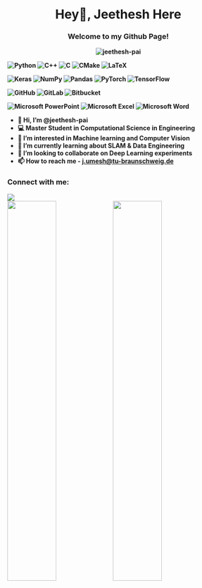 <h1 align="center">Hey👋, Jeethesh Here </h1>
<h3 align="center"><b> Welcome to my Github Page! </></h3>
<p align="center"> <img src="https://komarev.com/ghpvc/?username=jeethesh-pai&label=Profile%20views&color=0e75b6&style=flat" alt="jeethesh-pai" /> </p>


![Python](https://img.shields.io/badge/python-3670A0?style=for-the-badge&logo=python&logoColor=ffdd54) 
![C++](https://img.shields.io/badge/c++-%2300599C.svg?style=for-the-badge&logo=c%2B%2B&logoColor=white)
![C](https://img.shields.io/badge/c-%2300599C.svg?style=for-the-badge&logo=c&logoColor=white)
![CMake](https://img.shields.io/badge/CMake-%23008FBA.svg?style=for-the-badge&logo=cmake&logoColor=white)
![LaTeX](https://img.shields.io/badge/latex-%23008080.svg?style=for-the-badge&logo=latex&logoColor=white)


![Keras](https://img.shields.io/badge/Keras-%23D00000.svg?style=for-the-badge&logo=Keras&logoColor=white)
![NumPy](https://img.shields.io/badge/numpy-%23013243.svg?style=for-the-badge&logo=numpy&logoColor=white)
![Pandas](https://img.shields.io/badge/pandas-%23150458.svg?style=for-the-badge&logo=pandas&logoColor=white)
![PyTorch](https://img.shields.io/badge/PyTorch-%23EE4C2C.svg?style=for-the-badge&logo=PyTorch&logoColor=white)
![TensorFlow](https://img.shields.io/badge/TensorFlow-%23FF6F00.svg?style=for-the-badge&logo=TensorFlow&logoColor=white)


![GitHub](https://img.shields.io/badge/github-%23121011.svg?style=for-the-badge&logo=github&logoColor=white)
![GitLab](https://img.shields.io/badge/gitlab-%23181717.svg?style=for-the-badge&logo=gitlab&logoColor=white)
![Bitbucket](https://img.shields.io/badge/bitbucket-%230047B3.svg?style=for-the-badge&logo=bitbucket&logoColor=white)



![Microsoft PowerPoint](https://img.shields.io/badge/Microsoft_PowerPoint-B7472A?style=for-the-badge&logo=microsoft-powerpoint&logoColor=white)
![Microsoft Excel](https://img.shields.io/badge/Microsoft_Excel-217346?style=for-the-badge&logo=microsoft-excel&logoColor=white)
![Microsoft Word](https://img.shields.io/badge/Microsoft_Word-2B579A?style=for-the-badge&logo=microsoft-word&logoColor=white)


- 👋 Hi, I’m @jeethesh-pai
- 💻 Master Student in Computational Science in Engineering
- 👀 I’m interested in Machine learning and Computer Vision 
- 🌱 I’m currently learning about SLAM & Data Engineering
- 💞️ I’m looking to collaborate on Deep Learning experiments
- 📫 How to reach me - **j.umesh@tu-braunschweig.de**


 <h3 align="left">Connect with me:</h3>
 <div >
	<div>
	   <a href="https://www.linkedin.com/in/jeethesh-pai-06011995/" target="blank">
	    <img src='https://img.shields.io/badge/Linkedin-Connect-0A66C2?style=for-the-badge&logo=linkedin'/>
	  </a>
	</div>
</div>
  

<img align="left" width="47%" src="https://github-readme-stats.vercel.app/api?username=jeethesh-pai&show_icons=true&theme=radical&border_radius=10" />
<img align="left" width="47%" src="https://github-readme-stats.vercel.app/api/top-langs/?username=jeethesh-pai&layout=compact&theme=radical" />


<!---
jeethesh-pai/jeethesh-pai is a ✨ special ✨ repository because its `README.md` (this file) appears on your GitHub profile.
You can click the Preview link to take a look at your changes.
--->
